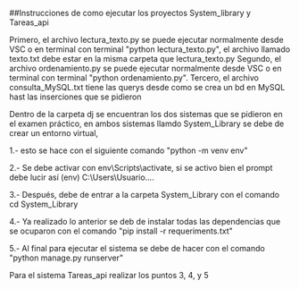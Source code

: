 ##Instrucciones de como ejecutar los proyectos System_library y Tareas_api

Primero, el archivo lectura_texto.py se puede ejecutar normalmente desde VSC o en terminal con terminal "python lectura_texto.py", el archivo llamado texto.txt debe estar en la misma carpeta que lectura_texto.py
Segundo, el archivo ordenamiento.py se puede ejecutar normalmente desde VSC o en terminal con terminal "python ordenamiento.py".
Tercero, el archivo consulta_MySQL.txt tiene las querys desde como se crea un bd en MySQL hast las inserciones que se pidieron


Dentro de la carpeta dj se encuentran los dos sistemas que se pidieron en el examen práctico, en ambos sistemas llamdo System_Library se debe de crear un entorno virtual, 


1.- esto se hace con el siguiente comando "python -m venv env"

2.- Se debe activar con env\Scripts\activate, si se activo bien el prompt debe lucir así 
(env) C:\Users\Usuario....

3.- Después, debe de entrar a la carpeta System_Library con el comando cd System_Library

4.- Ya realizado lo anterior se deb de instalar todas las dependencias que se ocuparon con el comando "pip install -r requeriments.txt"

5.- Al final para ejecutar el sistema se debe de hacer con el comando "python manage.py runserver"


Para el sistema Tareas_api realizar los puntos 3, 4, y 5
